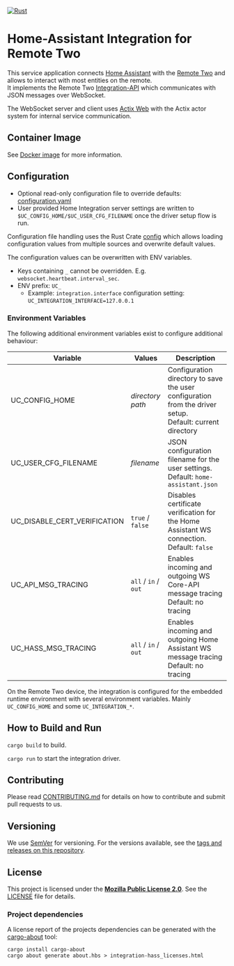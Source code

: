 [![Rust](https://github.com/unfoldedcircle/integration-home-assistant/actions/workflows/build.yml/badge.svg)](https://github.com/unfoldedcircle/integration-home-assistant/actions/workflows/build.yml)

# Home-Assistant Integration for Remote Two

This service application connects [Home Assistant](https://www.home-assistant.io/) with the
[Remote Two](https://www.unfoldedcircle.com/) and allows to interact with most entities on the remote.  
It implements the Remote Two [Integration-API](https://github.com/unfoldedcircle/core-api) which communicates with
JSON messages over WebSocket.

The WebSocket server and client uses [Actix Web](https://actix.rs/) with the Actix actor system for internal service
communication.

## Container Image

See [Docker image](./docker/README.md) for more information.

## Configuration

- Optional read-only configuration file to override defaults: [configuration.yaml](configuration.yaml)
- User provided Home Integration server settings are written to `$UC_CONFIG_HOME/$UC_USER_CFG_FILENAME`
  once the driver setup flow is run.

Configuration file handling uses the Rust Crate [config](https://docs.rs/config/latest/config/#) which allows
loading configuration values from multiple sources and overwrite default values.

The configuration values can be overwritten with ENV variables.

- Keys containing `_` cannot be overridden. E.g. `websocket.heartbeat.interval_sec`.
- ENV prefix: `UC_`
  - Example: `integration.interface` configuration setting: `UC_INTEGRATION_INTERFACE=127.0.0.1`

### Environment Variables

The following additional environment variables exist to configure additional behaviour:

| Variable                     | Values               | Description                                                                                                 |
|------------------------------|----------------------|-------------------------------------------------------------------------------------------------------------|
| UC_CONFIG_HOME               | _directory path_     | Configuration directory to save the user configuration from the driver setup.<br>Default: current directory |
| UC_USER_CFG_FILENAME         | _filename_           | JSON configuration filename for the user settings.<br>Default: `home-assistant.json`                        |
| UC_DISABLE_CERT_VERIFICATION | `true` / `false`     | Disables certificate verification for the Home Assistant WS connection.<br>Default: `false`                 |
| UC_API_MSG_TRACING           | `all` / `in` / `out` | Enables incoming and outgoing WS Core-API message tracing<br>Default: no tracing                            |
| UC_HASS_MSG_TRACING          | `all` / `in` / `out` | Enables incoming and outgoing Home Assistant WS message tracing<br>Default: no tracing                      |

On the Remote Two device, the integration is configured for the embedded runtime environment with several environment
variables. Mainly `UC_CONFIG_HOME` and some `UC_INTEGRATION_*`. 

## How to Build and Run

`cargo build` to build.

`cargo run` to start the integration driver.

## Contributing

Please read [CONTRIBUTING.md](CONTRIBUTING.md) for details on how to contribute and submit pull requests to us.

## Versioning

We use [SemVer](http://semver.org/) for versioning. For the versions available, see the
[tags and releases on this repository](https://github.com/unfoldedcircle/integration-home-assistant/releases).

## License

This project is licensed under the [**Mozilla Public License 2.0**](https://choosealicense.com/licenses/mpl-2.0/).
See the [LICENSE](LICENSE) file for details.

### Project dependencies

A license report of the projects dependencies can be generated with the
[cargo-about](https://crates.io/crates/cargo-about) tool:

```shell
cargo install cargo-about
cargo about generate about.hbs > integration-hass_licenses.html
```
